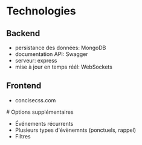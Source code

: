 # Technologies

## Backend
* persistance des données: MongoDB
* documentation API: Swagger
* serveur: express
* mise à jour en temps réél: WebSockets

## Frontend
* concisecss.com

# Options supplémentaires
* Événements récurrents
* Plusieurs types d'évènemnts (ponctuels, rappel)
* Filtres
